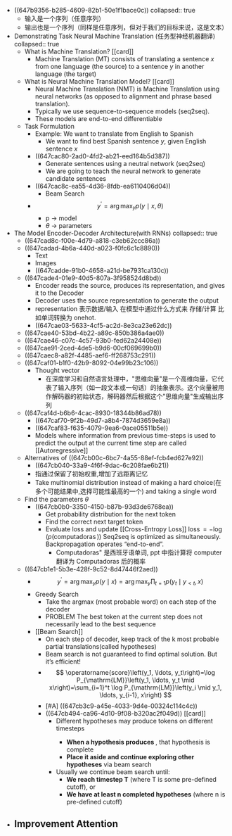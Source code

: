 - ((647b9356-b285-4609-82b1-50e1f1bace0c))
  collapsed:: true
	- 输入是一个序列（任意序列）
	- 输出也是一个序列（同样是任意序列，但对于我们的目标来说，这是文本）
- Demonstrating Task Neural Machine Translation (任务型神经机器翻译)
  collapsed:: true
	- What is Machine Translation? [[card]]
		- Machine Translation (MT) consists of translating a sentence $x$ from one language (the source) to a sentence $y$ in another language (the target)
	- What is Neural Machine Translation Model? [[card]]
		- Neural Machine Translation (NMT) is Machine Translation using neural networks (as opposed to alignment and phrase based translation).
		- Typically we use sequence-to-sequence models (seq2seq).
		- These models are end-to-end differentiable
	- Task Formulation
		- Example: We want to translate from English to Spanish
			- We want to find best Spanish sentence $y$, given English sentence  $x$
		- ((647cac80-2ad0-4fd2-ab21-eed164b5d387))
			- Generate sentences using a neutral network (seq2seq)
			- We are going to teach the neural network to generate candidate sentences
		- ((647cac8c-ea55-4d36-8fdb-ea6110406d04))
			- Beam Search
		- $$
		  y^{\prime}=\arg \max _y p(y \mid x, \theta)
		  $$
			- p -> model
			- $\theta$ -> parameters
- The Model Encoder-Decoder Architecture(with RNNs)
  collapsed:: true
	- ((647cad8c-f00e-4d79-a818-c3eb62ccc86a))
	- ((647cadad-4b6a-440d-a023-f0fc6c1c8890))
		- Text
		- Images
		- ((647cadde-91b0-4658-a21d-be7931ca130c))
	- ((647cade4-01e9-40d5-807a-3f958524d8bd))
		- Encoder reads the source, produces its representation, and gives it to the Decoder
		- Decoder uses the source representation to generate the output
		- representation 表示数据/输入 在模型中通过什么方式来 存储/计算 比如单词转换为 onehot.
		- ((647cae03-5633-4cf5-ac2d-8e3ca23e62dc))
	- ((647cae40-53bd-4b22-a89c-850b386a4ae0))
	- ((647cae46-c07c-4c57-93b0-fed62a24408e))
	- ((647cae91-2ced-4de5-b9d6-00cf069699b0))
	- ((647caec8-a82f-4485-aef6-ff268753c291))
	- ((647caf01-b1f0-42b9-8092-04e99b23c106))
		- Thought vector
			- 在深度学习和自然语言处理中，"思维向量"是一个高维向量，它代表了输入序列（如一段文本或一句话）的抽象表示。这个向量被用作解码器的初始状态，解码器然后根据这个"思维向量"生成输出序列
	- ((647caf4d-b6b6-4cac-8930-18344b86ad78))
		- ((647caf70-9f2b-49d7-a8b4-7874d3659e8a))
		- ((647caf83-f635-4079-9ea6-0ace05511b5e))
		- Models where information from previous time-steps is used to predict the output at the current time step are called [[Autoregressive]]
	- Alternatives of ((647cb00c-6bc7-4a55-88ef-fcb4ed627e92))
		- ((647cb040-33a9-4f6f-9dac-6c208fae6b21))
		- 指通过保留了初始权重,增加了远距离记忆
		- Take multinomial distribution instead of making a hard choice(在多个可能结果中,选择可能性最高的一个) and taking a single word
	- Find the parameters $\theta$
		- ((647cb0b0-3350-4150-b87b-93d3de6768ea))
			- Get probability distribution for the next token
			- Find the correct next target token
			- Evaluate loss and update [[Cross-Entropy Loss]]
			  $\operatorname{loss}=-\log (p( \operatorname{computadoras} ))$
			  Seq2seq is optimized as simultaneously. Backpropagation operates “end-to-end”.
				- Computadoras" 是西班牙语单词, ppt 中指计算将 computer 翻译为 Computadoras 后的概率
	- ((647cb1e1-5b3e-428f-9c52-8d47446f2aed))
		- $$
		  y^{\prime}=\arg \max _y p(y \mid x)=\arg \max _y \prod_{t=1} p\left(y_t \mid y_{<t}, x\right)
		  $$
		- Greedy Search
			- Take the argmax (most probable word) on each step of the decoder
			- PROBLEM The best token at the current step does not necessarily lead to the best sequence
		- [[Beam Search]]
			- On each step of decoder, keep track of the k most probable partial translations(called hypotheses)
			- Beam search is not guaranteed to find optimal solution. But it’s efficient!
			- $$
			  \operatorname{score}\left(y_1, \ldots, y_t\right)=\log P_{\mathrm{LM}}\left(y_1, \ldots, y_t \mid x\right)=\sum_{i=1}^t \log P_{\mathrm{LM}}\left(y_i \mid y_1, \ldots, y_{i-1}, x\right)
			  $$
			- [#A] ((647cb3c9-a45e-4033-9d4e-00324c114c4c))
			- ((647cb494-ca96-4d10-9f08-b320ac2f049d)) [[card]]
				- Different hypotheses may produce <eos> tokens on different timesteps
					- **When a hypothesis produces <eos>**, that hypothesis is complete
					- **Place it aside and continue exploring other hypotheses** via beam search
				- Usually we continue beam search until:
					- **We reach timestep T** (where T is some pre-defined cutoff), or
					- **We have at least n completed hypotheses** (where n is pre-defined cutoff)
- Improvement Attention
	-
